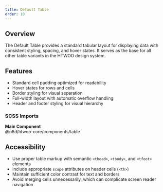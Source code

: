 ```yaml
---
title: Default Table
order: 10
---
```


## Overview
The Default Table provides a standard tabular layout for displaying data with consistent styling, spacing, and hover states. It serves as the base for all other table variants in the HTWOO design system.

## Features

- Standard cell padding optimized for readability
- Hover states for rows and cells
- Border styling for visual separation
- Full-width layout with automatic overflow handling
- Header and footer styling for visual hierarchy

### SCSS Imports

**Main Component**\
@n8d/htwoo-core/components/table

## Accessibility

- Use proper table markup with semantic `<thead>`, `<tbody>`, and `<tfoot>` elements
- Include appropriate `scope` attributes on header cells (`<th>`)
- Maintain sufficient color contrast for text and borders
- Avoid merging cells unnecessarily, which can complicate screen reader navigation
